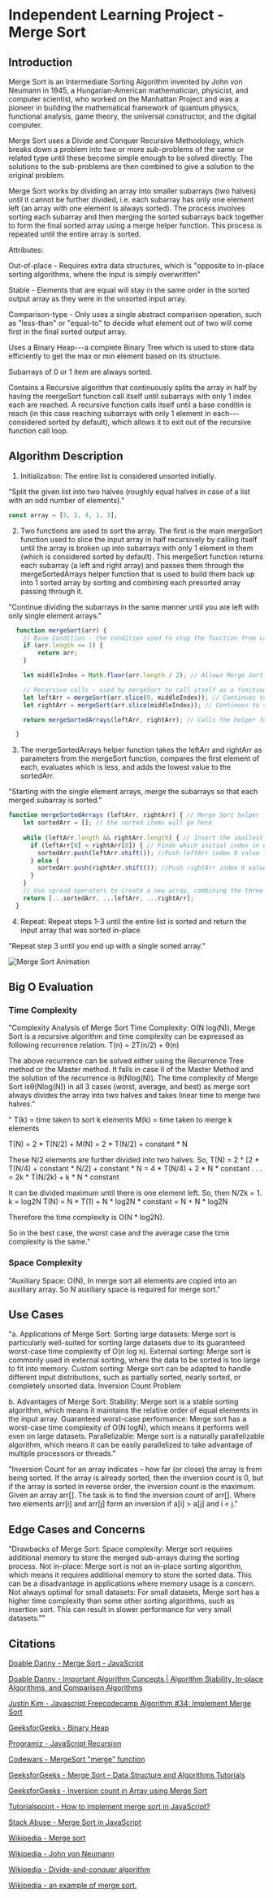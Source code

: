 # Independent Learning Project - Merge Sort

## Introduction

Merge Sort is an Intermediate Sorting Algorithm invented by John von Neumann in 1945, a Hungarian-American mathematician, physicist, and computer scientist, who worked on the Manhattan Project and was a pioneer in building the mathematical framework of quantum physics, functional analysis, game theory, the universal constructor, and the digital computer.

Merge Sort uses a Divide and Conquer Recursive Methodology, which breaks down a problem into two or more sub-problems of the same or related type until these become simple enough to be solved directly. The solutions to the sub-problems are then combined to give a solution to the original problem.

Merge Sort works by dividing an array into smaller subarrays (two halves) until it cannot be further divided, i.e. each subarray has only one element left (an array with one element is always sorted). The process involves sorting each subarray and then merging the sorted subarrays back together to form the final sorted array using a merge helper function. This process is repeated until the entire array is sorted.

Attributes:

Out-of-place - Requires extra data structures, which is "opposite to in-place sorting algorithms, where the input is simply overwritten"

Stable - Elements that are equal will stay in the same order in the sorted output array as they were in the unsorted input array.

Comparison-type - Only uses a single abstract comparison operation, such as "less-than" or "equal-to" to decide what element out of two will come first in the final sorted output array.

Uses a Binary Heap---a complete Binary Tree which is used to store data efficiently to get the max or min element based on its structure.

Subarrays of 0 or 1 item are always sorted.

Contains a Recursive algorithm that continuously splits the array in half by having the mergeSort function call itself until subarrays with only 1 index each are reached. A recursive function calls itself until a base conditin is reach (in this case reaching subarrays with only 1 element in each---considered sorted by default), which allows it to exit out of the recursive function call loop.


## Algorithm Description

1. Initialization: The entire list is considered unsorted initially.

"Split the given list into two halves (roughly equal halves in case of a list with an odd number of elements)."

```js
const array = [5, 2, 4, 1, 3];
```

2. Two functions are used to sort the array. The first is the main mergeSort function used to slice the input array in half recursively by calling itself until the array is broken up into subarrays with only 1 element in them (which is considered sorted by default). This mergeSort function returns each subarray (a left and right array) and passes them through the mergeSortedArrays helper function that is used to build them back up into 1 sorted array by sorting and combining each presorted array passing through it.

"Continue dividing the subarrays in the same manner until you are left with only single element arrays."

```js
  function mergeSort(arr) {
    // Base Condition - the condition used to stop the function from calling itself. Stops recursion because an array of 1 or 0 is considered sorted by default.
    if (arr.length <= 1) {
        return arr;
    }

    let middleIndex = Math.floor(arr.length / 2); // Allows Merge Sort to break the array in half---into the leftArr and rightArr respectively.

    // Recursive calls - used by mergeSort to call itself as a function within itself.
    let leftArr = mergeSort(arr.slice(0, middleIndex)); // Continues to slice the array in half into multiple smaller arrays. This breaks it up on the left side.
    let rightArr = mergeSort(arr.slice(middleIndex)); // Continues to slice the array in half into multiple smaller arrays. This breaks it up on the right side.

    return mergeSortedArrays(leftArr, rightArr); // Calls the helper function mergeSortedArrays in order to build the single index arrays back into 1 sorted array.

  }
```

3. The mergeSortedArrays helper function takes the leftArr and rightArr as parameters from the mergeSort function, compares the first element of each, evaluates which is less, and adds the lowest value to the sortedArr.

"Starting with the single element arrays, merge the subarrays so that each merged subarray is sorted."

```js
function mergeSortedArrays (leftArr, rightArr) { // Merge Sort helper function that allows Merge Sort to sort already sorted arrays with each other.
    let sortedArr = []; // the sorted items will go here
    
    while (leftArr.length && rightArr.length) { // Insert the smallest item into sortedArr by checking if there is anything in the leftArr and rightArr.
      if (leftArr[0] < rightArr[0]) { // Finds which initial index in each array is smaller.
        sortedArr.push(leftArr.shift()); //Push leftArr index 0 value into sortedArr if it is smaller.
      } else {
        sortedArr.push(rightArr.shift()); //Push rightArr index 0 value into sortedArr if it is smaller.
      }
    }
    // Use spread operators to create a new array, combining the three arrays. Will be in order once mergeSortedArrays helper function completes.
    return [...sortedArr, ...leftArr, ...rightArr];
  }
```


4. Repeat: Repeat steps 1-3 until the entire list is sorted and return the input array that was sorted in-place

"Repeat step 3 until you end up with a single sorted array."

![Merge Sort Animation](https://upload.wikimedia.org/wikipedia/commons/c/cc/Merge-sort-example-300px.gif)

## Big O Evaluation

### Time Complexity

"Complexity Analysis of Merge Sort Time Complexity: O(N log(N)),  Merge Sort is a recursive algorithm and time complexity can be expressed as following recurrence relation. T(n) = 2T(n/2) + θ(n)
	
The above recurrence can be solved either using the Recurrence Tree method or the Master method. It falls in case II of the Master Method and the solution of the recurrence is θ(Nlog(N)). The time complexity of Merge Sort isθ(Nlog(N)) in all 3 cases (worst, average, and best) as merge sort always divides the array into two halves and takes linear time to merge two halves."

"
T(k) = time taken to sort k elements
M(k) = time taken to merge k elements

T(N) = 2 * T(N/2) + M(N)
= 2 * T(N/2) + constant * N

These N/2 elements are further divided into two halves. So,
T(N) = 2 * [2 * T(N/4) + constant * N/2] + constant * N
= 4 * T(N/4) + 2 * N * constant
. . .
= 2k * T(N/2k) + k * N * constant

It can be divided maximum until there is one element left. So, then N/2k = 1. k = log2N
T(N) = N * T(1) + N * log2N * constant
= N + N * log2N

Therefore the time complexity is O(N * log2N).

So in the best case, the worst case and the average case the time complexity is the same."

### Space Complexity

"Auxiliary Space: O(N), In merge sort all elements are copied into an auxiliary array. So N auxiliary space is required for merge sort."

## Use Cases

"a. Applications of Merge Sort: Sorting large datasets: Merge sort is particularly well-suited for sorting large datasets due to its guaranteed worst-case time complexity of O(n log n). External sorting: Merge sort is commonly used in external sorting, where the data to be sorted is too large to fit into memory. Custom sorting: Merge sort can be adapted to handle different input distributions, such as partially sorted, nearly sorted, or completely unsorted data. Inversion Count Problem

b. Advantages of Merge Sort: Stability: Merge sort is a stable sorting algorithm, which means it maintains the relative order of equal elements in the input array. Guaranteed worst-case performance: Merge sort has a worst-case time complexity of O(N logN), which means it performs well even on large datasets. Parallelizable: Merge sort is a naturally parallelizable algorithm, which means it can be easily parallelized to take advantage of multiple processors or threads."

"Inversion Count for an array indicates – how far (or close) the array is from being sorted. If the array is already sorted, then the inversion count is 0, but if the array is sorted in reverse order, the inversion count is the maximum.   Given an array arr[]. The task is to find the inversion count of arr[]. Where two elements arr[i] and arr[j] form an inversion if a[i] > a[j] and i < j."

## Edge Cases and Concerns

"Drawbacks of Merge Sort: Space complexity: Merge sort requires additional memory to store the merged sub-arrays during the sorting process.  Not in-place: Merge sort is not an in-place sorting algorithm, which means it requires additional memory to store the sorted data. This can be a disadvantage in applications where memory usage is a concern. Not always optimal for small datasets: For small datasets, Merge sort has a higher time complexity than some other sorting algorithms, such as insertion sort. This can result in slower performance for very small datasets.""

## Citations

[Doable Danny - Merge Sort - JavaScript](https://www.doabledanny.com/merge-sort-javascript)

[Doable Danny - Important Algorithm Concepts | Algorithm Stability, In-place Algorithms, and Comparison Algorithms](https://www.doabledanny.com/algorithm-concepts)

[Justin Kim - Javascript Freecodecamp Algorithm #34: Implement Merge Sort](https://www.youtube.com/watch?v=x_Z9FcAPmbk)

[GeeksforGeeks - Binary Heap](https://www.geeksforgeeks.org/binary-heap/)

[Programiz - JavaScript Recursion](https://www.programiz.com/javascript/recursion)

[Codewars - MergeSort "merge" function](https://www.codewars.com/kata/52336a4436e0b095d8000093)

[GeeksforGeeks - Merge Sort – Data Structure and Algorithms Tutorials](https://www.geeksforgeeks.org/merge-sort/)

[GeeksforGeeks - Inversion count in Array using Merge Sort](https://www.geeksforgeeks.org/inversion-count-in-array-using-merge-sort/)

[Tutorialspoint - How to implement merge sort in JavaScript?](https://www.tutorialspoint.com/how-to-implement-merge-sort-in-javascript)

[Stack Abuse - Merge Sort in JavaScript](https://stackabuse.com/merge-sort-in-javascript/)

[Wikipedia - Merge sort](https://en.wikipedia.org/wiki/Merge_sort)

[Wikipedia - John von Neumann](https://en.wikipedia.org/wiki/John_von_Neumann)

[Wikipedia - Divide-and-conquer algorithm](https://en.wikipedia.org/wiki/Divide-and-conquer_algorithm)

[Wikipedia - an example of merge sort.](https://en.wikipedia.org/wiki/Merge_sort#/media/File:Merge-sort-example-300px.gif)
